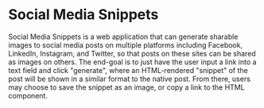# Social Media Snippets

Social Media Snippets is a web application that can generate sharable images to social media posts on multiple platforms including Facebook, LinkedIn, Instagram, and Twitter, so that posts on these sites can be shared as images on others. The end-goal is to just have the user input a link into a text field and click "generate", where an HTML-rendered "snippet" of the post will be shown in a similar format to the native post. From there, users may choose to save the snippet as an image, or copy a link to the HTML component.
